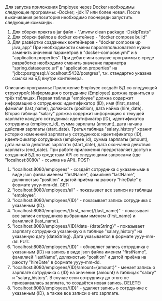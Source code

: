 Для запуска приложения Employee через Docker необходимы следующие программы:
-Docker;
-jdk 17 или более новая.
После выкачивания репозитория необходимо поочереди запустить следующие комманды:
1) Для сборки пректа в jar файл - ".\mvnw clean package -DskipTests"
2) Для сборки файлов в docker контейнер - "docker compose build"
3) Для развёртки созданных контейнеров - "docker compose up java_app"
При необходимости смены пароля/пользователя нужно заменить значения параметров в "docker-compose.yml" и в "application.properties".
При дебаге или запуске программы в среде разработке необходимо сменить значение параметра "spring.datasource.url" в "application.properties" на "jdbc:postgresql://localhost:5432/postgres", т.к. стандартно указана ссылка на БД внутри контейнера.

Описания программы:
Приложение Employee создаёт БД со следующей структурой:
Информация о сотруднике (Employee) должна храниться в трёх таблицах.
Первая таблица "employee" должна содержит информацию о сотруднике: идентификатор (ID), имя (first_name), фамилия (last_name), должность (position), дата найма (hire_date).
Вторая таблица "salary" должна содержит информацию о текущей зарплате каждого сотрудника: идентификатор (ID), идентификатор сотрудника (employee_id), сумма зарплаты (amount), дата начала действия зарплаты (start_date).
Третья таблица "salary_history" хранит историю изменений зарплаты у сотрудников: идентификатор (ID), идентификатор сотрудника (employee_id), сумма зарплаты (amount), дата начала действия зарплаты (start_date), дата окончания действия зарплаты (end_date).
При работе приложения предоставляет доступ к созданной БД по средствам API со следующими запросами (где "localhost:8080/" - ссылка на API).
POST:
1) "localhost:8080/employees" - создаёт сотрудника с указанными в виде json файла именем "firstName", фамилией "lastName", должностью "position" и датой приёма на раюоту "hireDate" в формате yyyy-mm-dd.
GET:
2) "localhost:8080/employees/all" - показывает все записи из таблицы "employee".
3) "localhost:8080/employees/{ID}" - показывает запись сотрудника с указанным {ID}.
4) "localhost:8080/employees/{first_name}/{last_name}" -  показывает все записи сотрудников выбранным именем {first_name} и фамилией {last_name}.
5) "localhost:8080/employees/{ID}/date={dateString}" - показывает зарплату сотрудника указаннаую в таблице "salary_history" на указанную дату {dateString}. Дата указывается в формате yyyy-mm-dd.
PUT:
6) "localhost:8080/employees/{ID}" - обновляет запись сотрудника с указанным {ID} на запись в виде json файла именем "firstName", фамилией "lastName", должностью "position" и датой приёма на раюоту "hireDate" в формате yyyy-mm-dd.
7) "localhost:8080/employees/{ID}/amount={amount}" - менает запись о зарплате сотрудника с {ID} на значение {amount} в таблицах "salary" и "salary_history". В случае если сотруднику до этого не присваивалась зарплата, то создаётся новая запись.
DELETE:
8) "localhost:8080/employees/{ID}" - удаляет запись о сотрдунике с указанным {ID}, а также все записи о его зарплате.
